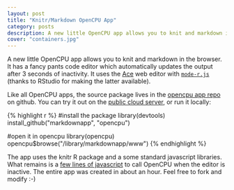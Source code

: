 ```yaml
---
layout: post
title: "Knitr/Markdown OpenCPU App"
category: posts
description: A new little OpenCPU app allows you to knit and markdown in the browser. It has a fancy pants code editor which automatically updates the output after 3 seconds of inactivity.
cover: "containers.jpg"
---
```


A new little OpenCPU app allows you to knit and markdown in the browser. 
It has a fancy pants code editor which automatically updates the output after 3 seconds of inactivity.
It uses the <a href="http://ace.c9.io/">Ace</a> web editor with <a href="https://github.com/ajaxorg/ace-builds/blob/master/src/mode-r.js"><code>mode-r.js</code></a> (thanks to RStudio for making the latter available).

Like all OpenCPU apps, the source package lives in the <a href="https://github.com/opencpu">opencpu app repo</a> on github.
You can try it out on the <a href="https://cloud.opencpu.org/apps.html">public cloud server</a>, or run it locally:

{% highlight r %}
#install the package
library(devtools)
install_github("markdownapp", "opencpu")

#open it in opencpu
library(opencpu)
opencpu$browse("/library/markdownapp/www")
{% endhighlight %}


The app uses the knitr R package and a some standard javascript libraries.
What remains is a <a href="https://github.com/opencpu/markdownapp/blob/master/inst/www/index.html">few lines of javascript</a>
to call OpenCPU when the editor is inactive. The entire app was created in about an hour. Feel free to fork and modify :-)
